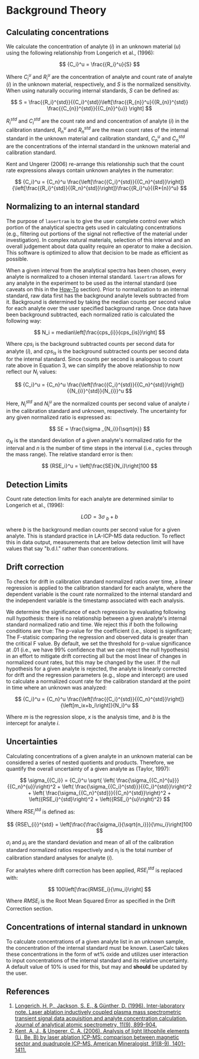 # Background Theory

## Calculating concentrations

We calculate the concentration of analyte ($i$) in an unknown material ($u$) using the following relationship from Longerich et al., (1996):

$$
{C_i}^u = \frac{{R_i}^u}{S}
$$

Where ${C_i}^u$ and ${R_i}^u$ are the concentration of analyte and count rate of analyte ($i$) in the unknown material, respectively, and $S$ is the normalized sensitivity. When using naturally occuring internal standards, $S$ can be defined as:

$$
S = \frac{{R_i}^{std}}{{C_i}^{std}}\left[\frac{{R_{n}}^u}{{R_{n}}^{std}} \frac{{C_{n}}^{std}}{{C_{n}}^{u}} \right]
$$

${R_i}^{std}$ and ${C_i}^{std}$ are the count rate and and concentration of analyte ($i$) in the calibration standard, ${R_{n}}^u$ and ${R_{n}}^{std}$ are the mean count rates of the internal standard in the unknown material and calibration standard, ${C_{n}}^{u}$ and ${C_{n}}^{std}$ are the concentrations of the internal standard in the unknown material and calibration standard.

Kent and Ungerer (2006) re-arrange this relationship such that the count rate expressions always contain unknown analytes in the numerator:

$$
{C_i}^u = {C_n}^u \frac{\left[\frac{{C_i}^{std}}{{C_n}^{std}}\right]}{\left[\frac{{R_i}^{std}}{{R_n}^{std}}\right]}\frac{{R_i}^u}{{R*{n}}^u}
$$

## Normalizing to an internal standard

The purpose of `lasertram` is to give the user complete control over which portion of the analytical spectra gets used in calculating concentrations (e.g., filtering out portions of the signal not reflective of the material under investigation). In complex natural materials, selection of this interval and an overall judgement about data quality require an operator to make a decision. This software is optimized to allow that decision to be made as efficient as possible.

When a given interval from the analytical spectra has been chosen, every analyte is normalized to a chosen internal standard. `lasertram` allows for any analyte in the experiment to be used as the internal standard (see caveats on this in the [How-To](how-to-guides.md) section). Prior to normalization to an internal standard, raw data first has the background analyte levels subtracted from it. Background is determined by taking the median counts per second value for each analyte over the user specified background range. Once data have been background subtracted, each normalized ratio is calculated the following way:

$$
N_i = median\left[\frac{cps_{i}}{cps_{is}}\right]
$$

Where $cps_i$ is the background subtracted counts per second data for analyte ($i$), and $cps_{is}$ is the background subtracted counts per second data for the internal standard. Since counts per second is analogous to count rate above in Equation 3, we can simplify the above relationship to now reflect our $N_i$ values:

$$
{C_i}^u = {C_n}^u \frac{\left[\frac{{C_i}^{std}}{{C_n}^{std}}\right]}{{N_{i}}^{std}}{N_{i}}^u
$$

Here, ${N_{i}}^{std}$ and ${N_{i}}^{u}$ are the normalized counts per second value of analyte $i$ in the calibration standard and unknown, respectively. The uncertainty for any given normalized ratio is expressed as:

$$
SE = \frac{\sigma _{N_i}}{\sqrt{n}}
$$

$\sigma_N$ is the standard deviation of a given analyte's normalized ratio for the interval and $n$ is the number of time steps in the interval (i.e., cycles through the mass range). The relative standard error is then:

$$
{RSE_i}^u = \left[\frac{SE}{N_i}\right]100
$$

## Detection Limits

Count rate detection limits for each analyte are determined similar to Longerich et al., (1996):

$$
LOD = 3\sigma\ _{b} + b
$$

where $b$ is the background median counts per second value for a given analyte. This is standard practice in LA-ICP-MS data reduction. To reflect this in data output, measurements that are below detection limit will have values that say "b.d.l." rather than concentrations.

## Drift correction

To check for drift in calibration standard normalized ratios over time, a linear regression is applied to the calibration standard for each analyte, where the dependent variable is the count rate normalized to the internal standard and the independent variable is the timestamp associated with each analysis.

We determine the significance of each regression by evaluating following null hypothesis: there is no relationship between a given analyte's internal standard normalized ratio and time. We reject this if both the following conditions are true: The p-value for the coefficient (i.e., slope) is significant; The F-statisic comparing the regression and observed data is greater than the critical F value. By default, we set the threshold for p-value significance at .01 (i.e., we have 99\% confidence that we can reject the null hypothesis) in an effort to mitigate drift correcting all but the most linear of changes in normalized count rates, but this may be changed by the user. If the null hypothesis for a given analyte is rejected, the analyte is linearly corrected for drift and the regression parameters (e.g., slope and intercept) are used to calculate a normalized count rate for the calibration standard at the point in time where an unknown was analyzed:

$$
{C_i}^u = {C_n}^u \frac{\left[\frac{{C_i}^{std}}{{C_n}^{std}}\right]}{\left[m_ix+b_i\right]}{N_i}^u
$$

Where $m$ is the regression slope, $x$ is the analysis time, and $b$ is the intercept for analyte $i$.

## Uncertainties

Calculating concentrations of a given analyte in an unknown material can be considered a series of nested quotients and products. Therefore, we quantify the overall uncertainty of a given analyte as (Taylor, 1997):

$$
\sigma_{{C_i}} = {C_i}^u \sqrt{ \left( \frac{\sigma_{{C_n}^{u}}}{{C_n}^{u}}\right)^2 + \left( \frac{\sigma_{{C_i}^{std}}}{{C_i}^{std}}\right)^2 + \left( \frac{\sigma_{{C_n}^{std}}}{{C_n}^{std}}\right)^2 + \left({RSE_i}^{std}\right)^2 + \left({RSE_i}^{u}\right)^2}
$$

Where ${RSE_i}^{std}$ is defined as:

$$
{RSE\_{i}}^{std} = \left[\frac{\frac{\sigma_i}{\sqrt{n_i}}}{\mu_i}\right]100
$$

$\sigma_i$ and $\mu_i$ are the standard deviation and mean of all of the calibration standard normalized ratios respectively and $n_i$ is the total number of calibration standard analyses for analyte ($i$).

For analytes where drift correction has been applied, ${RSE_i}^{std}$ is replaced with:

$$
100\left[\frac{RMSE_i}{\mu_i}\right]
$$

Where $RMSE_i$ is the Root Mean Squared Error as specified in the Drift Correction section.

## Concentrations of internal standard in unknown

To calculate concentrations of a given analyte list in an unknown sample, the concentration of the internal standard must be known. LaserCalc takes these concentrations in the form of wt% oxide and utilizes user interaction to input concentrations of the internal standard and its relative uncertainty. A default value of 10% is used for this, but may and <b>should</b> be updated by the user.

## References

1. [Longerich, H. P., Jackson, S. E., & Günther, D. (1996). Inter-laboratory note. Laser ablation inductively coupled plasma mass spectrometric transient signal data acquisition and analyte concentration calculation. Journal of analytical atomic spectrometry, 11(9), 899-904.](https://pubs.rsc.org/en/content/articlepdf/1996/ja/ja9961100899)
2. [Kent, A. J., & Ungerer, C. A. (2006). Analysis of light lithophile elements (Li, Be, B) by laser ablation ICP-MS: comparison between magnetic sector and quadrupole ICP-MS. American Mineralogist, 91(8-9), 1401-1411.](https://pubs.geoscienceworld.org/msa/ammin/article/91/8-9/1401/134304/Analysis-of-light-lithophile-elements-Li-Be-B-by)
